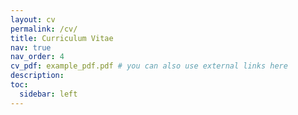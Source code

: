 ```yaml
---
layout: cv
permalink: /cv/
title: Curriculum Vitae
nav: true
nav_order: 4
cv_pdf: example_pdf.pdf # you can also use external links here
description: 
toc:
  sidebar: left
---
```

